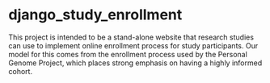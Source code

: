 django_study_enrollment
=======================

This project is intended to be a stand-alone website that research studies
can use to implement online enrollment process for study participants. Our model
for this comes from the enrollment process used by the Personal Genome Project,
which places strong emphasis on having a highly informed cohort.

